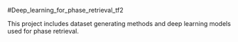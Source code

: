 #Deep_learning_for_phase_retrieval_tf2

This project includes dataset generating methods and deep learning models used for phase retrieval.
